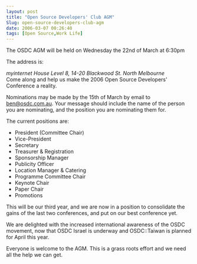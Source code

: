 ```yaml
---
layout: post
title: "Open Source Developers' Club AGM"
Slug: open-source-developers-club-agm
date: 2006-03-07 00:26:40
tags: [Open Source,Work Life]
---
```

The OSDC AGM will be held on Wednesday the 22nd of March at 6:30pm

The address is:

<address>myinternet House  
Level 8, 14-20 Blackwood St.  
North Melbourne

</address>Come along and help us make the 2006 Open Source Developers' Conference a reality.

Nominations may be made by the 15th of March by email to [ben@osdc.com.au](mailto:ben@osdc.com.au). Your message should include the name of the person you are nominating, and the position you are nominating them for.

The current positions are:

- President (Committee Chair)
- Vice-President
- Secretary
- Treasurer & Registration
- Sponsorship Manager
- Publicity Officer
- Location Manager & Catering
- Programme Committee Chair
- Keynote Chair
- Paper Chair
- Promotions

This will be our third year, and we are now in a position to consolidate the gains of the last two conferences, and put on our best conference yet.

We are delighted with the increased international awareness of the OSDC movement, now that OSDC Israel is underway and OSDC::Taiwan is planned for April this year.

Everyone is welcome to the AGM. This is a grass roots effort and we need all the help we can get.
